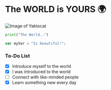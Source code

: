   # The WORLD is YOURS :earth_africa:
![Image of Yaktocat](https://octodex.github.com/images/steroidtocat.png)

``` python
print("The World..")
```
``` javascript
var myVar = "Is beautiful!";
```
### To-Do List 
- [x] Introduce myself to the world
- [x] I was introduced to the world
- [ ] Connect with like-minded people
- [x] Learn something new every day
